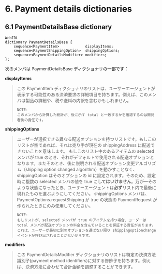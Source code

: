 # 6. Payment details dictionaries
## 6.1 PaymentDetailsBase dictionary
```
WebIDL
dictionary PaymentDetailsBase {
    sequence<PaymentItem>            displayItems;
    sequence<PaymentShippingOption>  shippingOptions;
    sequence<PaymentDetailsModifier> modifiers;
};
```

次のメンバは PaymentDetailsBase ディクショナリの一部です：

**displayItems**
> この PaymentItem ディクショナリのリストは、ユーザーエージェントが表示する可能性のある決済要求の詳細項目を持ちます。例えば、このメンバは製品の詳細や、税や送料の内訳を含むかもしれません。
> ```
> NOTE:
> このメンバから計算した総計が、後に示す total と一致するかを確認するのは開発者側の責任です。
> ```

**shippingOptions**
> ユーザーが選択できる異なる配送オプションを持つリストです。もしこのリストが空であれば、それは売り手が現在の shippingAddress に配送できないことを意味します。
> もしこのリスト中のあるアイテムの selected メンバが true のとき、それがデフォルトで使用される配送オプションとなります。またそのとき、後に説明される配送オプション変更アルゴリズム（shipping option changed algorithm）を動かすことなく、shippingOption はそのオプションの id に設定されます。そのため、設定時に複数の selected メンバの値を true に**してはいけません**。万が一そのような状態になったとき、ユーザーエージェントは**必ず**リスト内で最後に現れたものを選ぶようにしてください。
> shippingOptions メンバは、PaymentOptions.requestShipping が true の状態の PaymentRequest が作られたときにのみ使用してください。
> ```
> NOTE:
> もしリストが、selected メンバが true のアイテムを持つ場合、コーダーは total メンバが配送オプションの料金を含んでいることを保証する責任があります。これは、ユーザーが最初に別のオプションを選ばない限り shippingoptionchange イベントが呼び出されることがないからです。
> ```

**modifiers**
> この PaymentDetailsModifier ディクショナリのリストは特定の決済方法識別子(payment method identifiers)に対する修飾子を持ちます。例えば、決済方法に合わせて合計金額を調整することができます。

